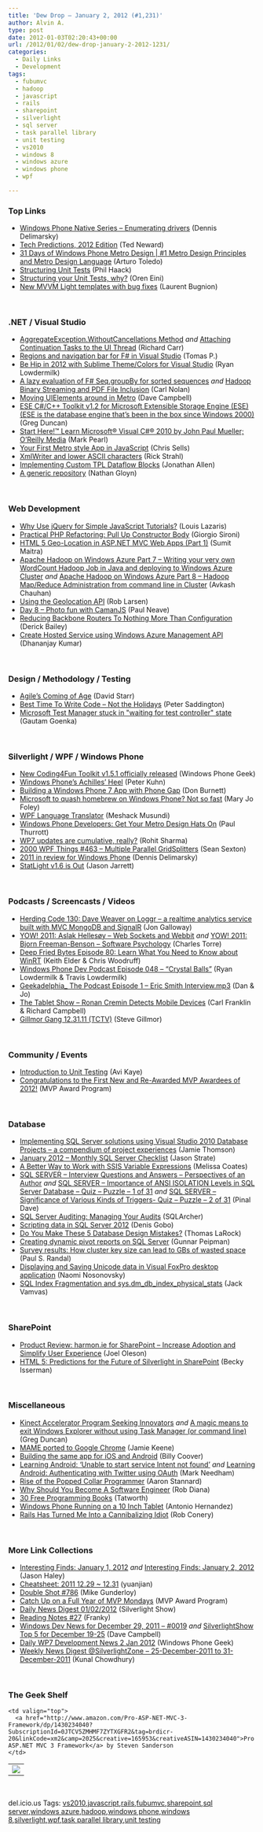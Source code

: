 ```yaml
---
title: 'Dew Drop – January 2, 2012 (#1,231)'
author: Alvin A.
type: post
date: 2012-01-03T02:20:43+00:00
url: /2012/01/02/dew-drop-january-2-2012-1231/
categories:
  - Daily Links
  - Development
tags:
  - fubumvc
  - hadoop
  - javascript
  - rails
  - sharepoint
  - silverlight
  - sql server
  - task parallel library
  - unit testing
  - vs2010
  - windows 8
  - windows azure
  - windows phone
  - wpf

---
```

### <a name="top"></a>Top Links

  * [Windows Phone Native Series &#8211; Enumerating drivers][1] (Dennis Delimarsky)
  * [Tech Predictions, 2012 Edition][2] (Ted Neward)
  * [31 Days of Windows Phone Metro Design | #1 Metro Design Principles and Metro Design Language][3] (Arturo Toledo)
  * [Structuring Unit Tests][4] (Phil Haack)
  * [Structuring your Unit Tests, why?][5] (Oren Eini)
  * [New MVVM Light templates with bug fixes][6] (Laurent Bugnion)

&#160;

### <a name="dotnet"></a>.NET / Visual Studio

  * [AggregateException.WithoutCancellations Method][7] _and_ [Attaching Continuation Tasks to the UI Thread][8] (Richard Carr)
  * [Regions and navigation bar for F# in Visual Studio][9] (Tomas P.)
  * [Be Hip in 2012 with Sublime Theme/Colors for Visual Studio][10] (Ryan Lowdermilk)
  * [A lazy evaluation of F# Seq.groupBy for sorted sequences][11] _and_ [Hadoop Binary Streaming and PDF File Inclusion][12] (Carl Nolan)
  * [Moving UIElements around in Metro][13] (Dave Campbell)
  * [ESE C#/C++ Toolkit v1.2 for Microsoft Extensible Storage Engine (ESE) (ESE is the database engine that&#8217;s been in the box since Windows 2000)][14] (Greg Duncan)
  * [Start Here!™ Learn Microsoft® Visual C#® 2010 by John Paul Mueller; O&#8217;Reilly Media][15] (Mark Pearl)
  * [Your First Metro style App in JavaScript][16] (Chris Sells)
  * [XmlWriter and lower ASCII characters][17] (Rick Strahl)
  * [Implementing Custom TPL Dataflow Blocks][18] (Jonathan Allen)
  * [A generic repository][19] (Nathan Gloyn)

&#160;

### <a name="web"></a>Web Development

  * [Why Use jQuery for Simple JavaScript Tutorials?][20] (Louis Lazaris)
  * [Practical PHP Refactoring: Pull Up Constructor Body][21] (Giorgio Sironi)
  * [HTML 5 Geo-Location in ASP.NET MVC Web Apps (Part 1)][22] (Sumit Maitra)
  * [Apache Hadoop on Windows Azure Part 7 – Writing your very own WordCount Hadoop Job in Java and deploying to Windows Azure Cluster][23] _and_ [Apache Hadoop on Windows Azure Part 8 – Hadoop Map/Reduce Administration from command line in Cluster][24] (Avkash Chauhan)
  * [Using the Geolocation API][25] (Rob Larsen)
  * [Day 8 – Photo fun with CamanJS][26] (Paul Neave)
  * [Reducing Backbone Routers To Nothing More Than Configuration][27] (Derick Bailey)
  * [Create Hosted Service using Windows Azure Management API][28] (Dhananjay Kumar)

&#160;

### <a name="design"></a>Design / Methodology / Testing

  * [Agile’s Coming of Age][29] (David Starr)
  * [Best Time To Write Code – Not the Holidays][30] (Peter Saddington)
  * [Microsoft Test Manager stuck in "waiting for test controller" state][31] (Gautam Goenka)

&#160;

### <a name="silverlight"></a>Silverlight / WPF / Windows Phone

  * [New Coding4Fun Toolkit v1.5.1 officially released][32] (Windows Phone Geek)
  * [Windows Phone&#8217;s Achilles&#8217; Heel][33] (Peter Kuhn)
  * [Building a Windows Phone 7 App with Phone Gap][34] (Don Burnett)
  * [Microsoft to quash homebrew on Windows Phone? Not so fast][35] (Mary Jo Foley)
  * [WPF Language Translator][36] (Meshack Musundi)
  * [Windows Phone Developers: Get Your Metro Design Hats On][37] (Paul Thurrott)
  * [WP7 updates are cumulative, really?][38] (Rohit Sharma)
  * <a href="http://wpf.2000things.com/2012/01/02/463-multiple-parallel-gridsplitters/" target="_blank">2000 WPF Things #463 – Multiple Parallel GridSplitters</a> (Sean Sexton)
  * [2011 in review for Windows Phone][39] (Dennis Delimarsky)
  * [StatLight v1.6 is Out][40] (Jason Jarrett)

&#160;

### <a name="podcasts"></a>Podcasts / Screencasts / Videos

  * [Herding Code 130: Dave Weaver on Loggr – a realtime analytics service built with MVC MongoDB and SignalR][41] (Jon Galloway)
  * [YOW! 2011: Aslak Hellesøy &#8211; Web Sockets and Webbit][42] _and_ [YOW! 2011: Bjorn Freeman-Benson &#8211; Software Psychology][43] (Charles Torre)
  * <a href="http://feedproxy.google.com/~r/deepfriedbytes/~3/xJqrVjdPjB4/" target="_blank">Deep Fried Bytes Episode 80: Learn What You Need to Know about WinRT</a> (Keith Elder & Chris Woodruff)
  * <a href="http://feedproxy.google.com/~r/WindowsPhoneDevPodcast/~3/O7OBkAkkjEU/" target="_blank">Windows Phone Dev Podcast Episode 048 – “Crystal Balls”</a> (Ryan Lowdermilk & Travis Lowdermilk)
  * [Geekadelphia_ The Podcast Episode 1 &#8211; Eric Smith Interview.mp3][44] (Dan & Jo)
  * <a href="http://www.thetabletshow.com/default.aspx?ShowNum=13" target="_blank">The Tablet Show &#8211; Ronan Cremin Detects Mobile Devices</a> (Carl Franklin & Richard Campbell)
  * [Gillmor Gang 12.31.11 (TCTV)][45] (Steve Gillmor)

&#160;

### <a name="events"></a>Community / Events

  * [Introduction to Unit Testing][46] (Avi Kaye)
  * [Congratulations to the First New and Re-Awarded MVP Awardees of 2012!][47] (MVP Award Program)

&#160;

### <a name="sql"></a>Database

  * [Implementing SQL Server solutions using Visual Studio 2010 Database Projects – a compendium of project experiences][48] (Jamie Thomson)
  * [January 2012 – Monthly SQL Server Checklist][49] (Jason Strate)
  * [A Better Way to Work with SSIS Variable Expressions][50] (Melissa Coates)
  * [SQL SERVER – Interview Questions and Answers – Perspectives of an Author][51] _and_ [SQL SERVER – Importance of ANSI ISOLATION Levels in SQL Server Database – Quiz – Puzzle – 1 of 31][52] _and_&#160;<a href="http://blog.sqlauthority.com/2012/01/03/sql-server-significance-of-various-kinds-of-triggers-quiz-puzzle-2-of-31/" target="_blank">SQL SERVER – Significance of Various Kinds of Triggers- Quiz – Puzzle – 2 of 31</a> (Pinal Dave)
  * [SQL Server Auditing: Managing Your Audits][53] (SQLArcher)
  * [Scripting data in SQL Server 2012][54] (Denis Gobo)
  * [Do You Make These 5 Database Design Mistakes?][55] (Thomas LaRock)
  * [Creating dynamic pivot reports on SQL Server][56] (Gunnar Peipman)
  * [Survey results: How cluster key size can lead to GBs of wasted space][57] (Paul S. Randal)
  * [Displaying and Saving Unicode data in Visual FoxPro desktop application][58] (Naomi Nosonovsky)
  * [SQL Index Fragmentation and sys.dm\_db\_index\_physical\_stats][59] (Jack Vamvas)

&#160;

### <a name="sp"></a>SharePoint

  * [Product Review: harmon.ie for SharePoint – Increase Adoption and Simplify User Experience][60] (Joel Oleson)
  * [HTML 5: Predictions for the Future of Silverlight in SharePoint][61] (Becky Isserman)

&#160;

### <a name="misc"></a>Miscellaneous

  * [Kinect Accelerator Program Seeking Innovators][62] _and_ [A magic means to exit Windows Explorer without using Task Manager (or command line)][63] (Greg Duncan)
  * [MAME ported to Google Chrome][64] (Jamie Keene)
  * <a href="http://coovtech.com/posts/nearby-now-for-ios-android/" target="_blank">Building the same app for iOS and Android</a> (Billy Coover)
  * [Learning Android: ‘Unable to start service Intent not found’][65] _and_ [Learning Android: Authenticating with Twitter using OAuth][66] (Mark Needham)
  * <a href="http://www.aaronstannard.com/post/2011/11/19/Rise-of-the-Popped-Collar-Programmer.aspx" target="_blank">Rise of the Popped Collar Programmer</a> (Aaron Stannard)
  * [Why Should You Become A Software Engineer][67] (Rob Diana)
  * [30 Free Programming Books][68] (Tatworth)
  * [Windows Phone Running on a 10 Inch Tablet][69] (Antonio Hernandez)
  * <a href="http://feedproxy.google.com/~r/wekeroad/EeKc/~3/N3IueabS1S8/" target="_blank">Rails Has Turned Me Into a Cannibalizing Idiot</a> (Rob Conery)

&#160;

### <a name="links"></a>More Link Collections

  * [Interesting Finds: January 1, 2012][70] _and_ [Interesting Finds: January 2, 2012][71] (Jason Haley)
  * [Cheatsheet: 2011 12.29 ~ 12.31][72] (yuanjian)
  * [Double Shot #786][73] (Mike Gunderloy)
  * [Catch Up on a Full Year of MVP Mondays][74] (MVP Award Program)
  * [Daily News Digest 01/02/2012][75] (Silverlight Show)
  * [Reading Notes #27][76] (Franky)
  * [Windows Dev News for December 29, 2011 &#8211; #0019][77] _and_ [SilverlightShow Top 5 for December 19-25][78] (Dave Campbell)
  * [Daily WP7 Development News 2 Jan 2012][79] (Windows Phone Geek)
  * [Weekly News Digest @SilverlightZone &#8211; 25-December-2011 to 31-December-2011][80] (Kunal Chowdhury)

&#160;

### <a name="shelf"></a>The Geek Shelf

<table border="0" cellspacing="0" cellpadding="0">
  <tr>
    <td>
      <img data-recalc-dims="1" decoding="async" src="https://i0.wp.com/ecx.images-amazon.com/images/I/51s6-65P2mL._SL160_.jpg?w=660" />
    </td>
    
    <td valign="top">
      <a href="http://www.amazon.com/Pro-ASP-NET-MVC-3-Framework/dp/1430234040?SubscriptionId=0JTCV5ZMHMF7ZYTXGFR2&tag=brdicr-20&linkCode=xm2&camp=2025&creative=165953&creativeASIN=1430234040">Pro ASP.NET MVC 3 Framework</a> by Steven Sanderson
    </td>
  </tr>
</table>

&#160;

<div style="padding-bottom: 0px; margin: 0px; padding-left: 0px; padding-right: 0px; display: inline; float: none; padding-top: 0px" id="scid:0767317B-992E-4b12-91E0-4F059A8CECA8:10d2e606-2a24-4d85-a0cd-b41cb489d4d8" class="wlWriterEditableSmartContent">
  del.icio.us Tags: <a href="http://del.icio.us/popular/vs2010" rel="tag">vs2010</a>,<a href="http://del.icio.us/popular/javascript" rel="tag">javascript</a>,<a href="http://del.icio.us/popular/rails" rel="tag">rails</a>,<a href="http://del.icio.us/popular/fubumvc" rel="tag">fubumvc</a>,<a href="http://del.icio.us/popular/sharepoint" rel="tag">sharepoint</a>,<a href="http://del.icio.us/popular/sql+server" rel="tag">sql server</a>,<a href="http://del.icio.us/popular/windows+azure" rel="tag">windows azure</a>,<a href="http://del.icio.us/popular/hadoop" rel="tag">hadoop</a>,<a href="http://del.icio.us/popular/windows+phone" rel="tag">windows phone</a>,<a href="http://del.icio.us/popular/windows+8" rel="tag">windows 8</a>,<a href="http://del.icio.us/popular/silverlight" rel="tag">silverlight</a>,<a href="http://del.icio.us/popular/wpf" rel="tag">wpf</a>,<a href="http://del.icio.us/popular/task+parallel+library" rel="tag">task parallel library</a>,<a href="http://del.icio.us/popular/unit+testing" rel="tag">unit testing</a>
</div>

 [1]: http://feeds.dzone.com/~r/zones/dotnet/~3/p1TAw-clUwU/windows-phone-native-series
 [2]: http://blogs.tedneward.com/2012/01/02/Tech+Predictions+2012+Edition.aspx
 [3]: http://ux.artu.tv/?p=179
 [4]: http://feeds.haacked.com/~r/haacked/~3/2MuPQ-bEt_k/structuring-unit-tests.aspx
 [5]: http://feedproxy.google.com/~r/AyendeRahien/~3/IaWKktr0LWw/structuring-your-unit-tests-why
 [6]: http://feedproxy.google.com/~r/galasoft/~3/3rtmkXTJFYs/new-mvvm-light-templates-with-bug-fixes.aspx
 [7]: http://feedproxy.google.com/~r/BlackwaspLatestAdditions/~3/OWFQpxfPjTI/WithoutCancellations.aspx
 [8]: http://feedproxy.google.com/~r/BlackwaspLatestAdditions/~3/Tt3M_xvvkAw/UIThreadContinuations.aspx
 [9]: http://tomasp.net/blog/regions-navigation.aspx
 [10]: http://ryanlowdermilk.com/2012/01/be-hip-in-2012-with-sublime-themecolors-for-visual-studio/
 [11]: http://blogs.msdn.com/b/carlnol/archive/2012/01/02/a-lazy-evaluation-of-f-seq-groupby-for-sorted-sequences.aspx
 [12]: http://blogs.msdn.com/b/carlnol/archive/2012/01/01/hadoop-binary-streaming-and-pdf-file-inclusion.aspx
 [13]: http://geekswithblogs.net/WynApseTechnicalMusings/archive/2012/01/02/148221.aspx
 [14]: http://coolthingoftheday.blogspot.com/2012/01/ese-cc-toolkit-v12-for-microsoft.html
 [15]: http://geekswithblogs.net/MarkPearl/archive/2012/01/02/start-heretrade-learn-microsoftreg-visual-creg-2010-by-john-paul.aspx
 [16]: http://www.sellsbrothers.com/posts/Details/12711
 [17]: http://feedproxy.google.com/~r/RickStrahl/~3/gxkcshCeqJc/XmlWriter-and-lower-ASCII-characters
 [18]: http://www.infoq.com/news/2012/01/Custom-TPL-Blocks
 [19]: http://www.codeproject.com/Articles/308602/A-generic-repository
 [20]: http://www.impressivewebs.com/why-use-jquery-simple-tutorials/
 [21]: http://feeds.dzone.com/~r/zones/agile/~3/C-ijM-XgRak/practical-php-refactoring-pull-1
 [22]: http://feedproxy.google.com/~r/netCurryRecentArticles/~3/adOh3IxW-ZA/ShowArticle.aspx
 [23]: http://feedproxy.google.com/~r/AvkashChauhansBlog/~3/0Ime6AuheA8/apache-hadoop-on-windows-azure-part-7-writing-your-very-own-wordcount-hadoop-job-in-java-and-deploying-to-windows-azure-cluster.aspx
 [24]: http://feedproxy.google.com/~r/AvkashChauhansBlog/~3/m6TvMe54tfQ/apache-hadoop-on-windows-azure-part-8-hadoop-map-reduce-administration-from-command-line-in-cluster.aspx
 [25]: http://feedproxy.google.com/~r/HtmlCssJavascript/~3/6p72YedKwFc/
 [26]: http://feedproxy.google.com/~r/Creativejs/~3/P3eG7U_0FQw/
 [27]: http://feedproxy.google.com/~r/LosTechies/~3/LgRzjfJwrfs/
 [28]: http://debugmode.net/2012/01/02/create-hosted-service-using-windows-azure-management-api/
 [29]: http://feedproxy.google.com/~r/ElegantCode/~3/Sfa4JfzIBGk/
 [30]: http://feedproxy.google.com/~r/agilescout/~3/Viu57nT6DfI/
 [31]: http://blogs.msdn.com/b/visualstudioalm/archive/2012/01/01/microsoft-test-manager-stuck-in-quot-waiting-for-test-controller-quot-state.aspx
 [32]: http://feedproxy.google.com/~r/Windowsphonegeek/~3/g3T_lDrqvK4/New-Coding4Fun-Toolkit-v1-5-1-officially-released
 [33]: http://www.pitorque.de/MisterGoodcat/post.aspx?id=5a6c54e3-b4bb-4a1f-989d-dd4af189528a
 [34]: http://blendersuxblog.wordpress.com/2012/01/02/building-a-windows-phone-7-app-with-phone-gap/
 [35]: http://www.zdnet.com/blog/microsoft/microsoft-to-quash-homebrew-on-windows-phone-not-so-fast/11515
 [36]: http://www.codeproject.com/KB/WPF/WpfLanguageTranslator.aspx
 [37]: http://www.winsupersite.com/blog/supersite-blog-39/windowsphone75/windows-phone-developers-metro-design-hats-141768
 [38]: http://rohiton.net/2012/01/02/wp7-updates-are-cumulative-really/
 [39]: http://feeds.dzone.com/~r/zones/dotnet/~3/mYqD631zt_Y/2011-review-windows-phone
 [40]: http://feedproxy.google.com/~r/ElegantCode/~3/6_djskK-l8s/
 [41]: http://herdingcode.com/?p=375
 [42]: http://channel9.msdn.com/Blogs/Charles/YOW-2011-Aslak-Hellesy-Web-Sockets-and-Webbit
 [43]: http://channel9.msdn.com/Blogs/Charles/YOW-2011-Bjorn-Freeman-Benson-Software-Psychology
 [44]: http://geekadelphia.libsyn.com/geekadelphia-the-podcast-episode-1-eric-smith-interview-mp3
 [45]: http://feedproxy.google.com/~r/Techcrunch/~3/9pyFA2byML8/
 [46]: http://feedproxy.google.com/~r/Typemock/~3/3o3I33QE2nw/
 [47]: http://blogs.msdn.com/b/mvpawardprogram/archive/2012/01/01/congratulations-to-the-first-new-and-re-awarded-mvp-awardees-of-2012.aspx
 [48]: http://feedproxy.google.com/~r/jamiet/~3/UrlT8EjnSSA/implementing-sql-server-solutions-using-visual-studio-2010-database-projects-a-compendium-of-project-experiences.aspx
 [49]: http://feedproxy.google.com/~r/sqlserverpedia/~3/UOxNzEl4DwA/
 [50]: http://feedproxy.google.com/~r/sqlserverpedia/~3/Apv3IO3cWB0/
 [51]: http://blog.sqlauthority.com/2012/01/01/sql-server-interview-questions-and-answers-perspectives-of-an-author/
 [52]: http://blog.sqlauthority.com/2012/01/02/sql-server-importance-of-ansi-isolation-levels-in-sql-server-database-quiz-puzzle-1-of-31/
 [53]: http://blogs.lessthandot.com/index.php/DataMgmt/DBAdmin/sql-server-auditing-managing-your
 [54]: http://blogs.lessthandot.com/index.php/DataMgmt/DBAdmin/MSSQLServerAdmin/scripting-data-in-sql-server
 [55]: http://feedproxy.google.com/~r/sqlserverpedia/~3/GNx120s9t8Q/
 [56]: http://feedproxy.google.com/~r/gunnarpeipman/~3/LByf0a5YOB4/creating-dynamic-pivot-reports-on-sql-server.aspx
 [57]: http://feedproxy.google.com/~r/PaulSRandal/~3/ZXO1-JQtmFg/post.aspx
 [58]: http://blogs.lessthandot.com/index.php/DataMgmt/DataDesign/displaying-and-saving-unicode-data
 [59]: http://feedproxy.google.com/~r/sqlserverpedia/~3/LPT6rOWLJtU/
 [60]: http://feedproxy.google.com/~r/JoelsSharepointLand/~3/ZQCGFBHdLGk/ViewPost.aspx
 [61]: http://geekswithblogs.net/MOSSLover/archive/2012/01/01/html-5-predictions-for-the-future-of-silverlight-in-sharepoint.aspx
 [62]: http://channel9.msdn.com/coding4fun/kinect/Kinect-Accelerator-Program-Seeking-Innovators
 [63]: http://coolthingoftheday.blogspot.com/2012/01/magic-means-to-exit-windows-explorer.html
 [64]: http://www.theverge.com/2012/1/1/2674518/mame-google-chrome-port
 [65]: http://feedproxy.google.com/~r/MarkNeedham/~3/jf18I5D4nc0/
 [66]: http://feedproxy.google.com/~r/MarkNeedham/~3/x04x1gI_rAg/
 [67]: http://feedproxy.google.com/~r/RegularGeek/~3/ndJnoSiFtsg/
 [68]: http://geekswithblogs.net/TATWORTH/archive/2012/01/02/30-free-programming-books.aspx
 [69]: http://www.wp7connect.com/2012/01/02/windows-phone-running-on-a-10-inch-tablet/
 [70]: http://jasonhaley.com/blog/post.aspx?id=1141957f-0076-475d-916f-2d21be8be60b
 [71]: http://jasonhaley.com/blog/post.aspx?id=50b918c4-2bbf-4627-937a-203c21202280
 [72]: http://weblogs.asp.net/yuanjian/archive/2012/01/01/cheatsheet-2011-12-29-12-31.aspx
 [73]: http://afreshcup.com/home/2012/1/2/double-shot-786.html
 [74]: http://blogs.msdn.com/b/mvpawardprogram/archive/2012/01/02/catch-up-on-a-full-year-of-mvp-mondays.aspx
 [75]: http://feedproxy.google.com/~r/silverlightshow/~3/UPDQE3JlWYs/Daily-News-Digest-01-02-2012.aspx
 [76]: http://www.frankysnotes.com/2012/01/reading-notes-27.html
 [77]: http://www.windowsdevnews.com/Blogs.aspx?ID=34
 [78]: http://www.windowsdevnews.com/Blogs.aspx?ID=35
 [79]: http://feedproxy.google.com/~r/Windowsphonegeek/~3/OOVofk9JXTA/daily-wp7-development-news-2-jan-2012
 [80]: http://feedproxy.google.com/~r/kunal2383/~3/HXaSjMS0pyo/weekly-news-digest-silverlightzone-25.html